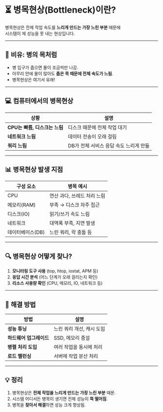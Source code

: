 # ⏳ 병목현상(Bottleneck)이란?

병목현상은 전체 작업 속도를 **느리게 만드는 가장 느린 부분** 때문에  
시스템이 제 성능을 못 내는 현상입니다.

---

## 🍾 비유: 병의 목처럼

- 병 입구가 좁으면 물이 조금씩만 나감.
- 아무리 안에 물이 많아도 **좁은 목 때문에 전체 속도가 느림**.
- 병목현상은 여기서 유래!

---

## 💻 컴퓨터에서의 병목현상

| 상황             | 설명 |
|------------------|------|
| **CPU는 빠름, 디스크는 느림** | 디스크 때문에 전체 작업 대기 |
| **네트워크 느림** | 데이터 전송이 오래 걸림 |
| **쿼리 느림**     | DB가 전체 서비스 응답 속도 느리게 만듦 |

---

## 📊 병목현상 발생 지점

| 구성 요소         | 병목 예시 |
|------------------|-----------|
| CPU             | 연산 과다, 쓰레드 처리 느림 |
| 메모리(RAM)     | 부족 → 디스크 자주 접근 |
| 디스크(IO)     | 읽기/쓰기 속도 느림 |
| 네트워크        | 대역폭 부족, 지연 발생 |
| 데이터베이스(DB) | 느린 쿼리, 락 충돌 등 |

---

## 🔍 병목현상 어떻게 찾나?

1. **모니터링 도구 사용** (top, htop, iostat, APM 등)
2. **응답 시간 분석** (어느 단계가 오래 걸리는지 확인)
3. **리소스 사용량 확인** (CPU, 메모리, IO, 네트워크 등)

---

## 🧹 해결 방법

| 방법               | 설명 |
|--------------------|------|
| **성능 튜닝**      | 느린 쿼리 개선, 캐시 도입 |
| **하드웨어 업그레이드** | SSD, 메모리 증설 |
| **병렬 처리 도입** | 여러 작업을 동시에 처리 |
| **로드 밸런싱**    | 서버에 작업 분산 처리 |

---

## 💡 정리 

1. 병목현상은 **전체 작업을 느리게 만드는 가장 느린 부분** 때문.
2. 시스템 어디서든 병목이 생기면 전체 성능이 **뚝 떨어짐**.
3. 병목을 **찾아서 해결**하면 성능 크게 향상됨.
